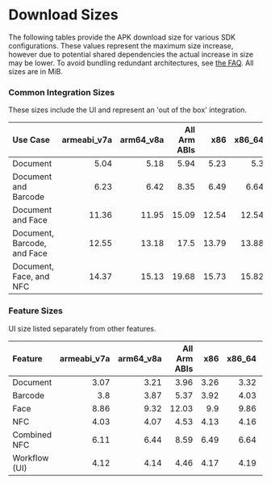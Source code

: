 # Download Sizes

The following tables provide the APK download size for various SDK configurations. These values represent
the maximum size increase, however due to potential shared dependencies the actual increase in size may
be lower. To avoid bundling redundant architectures, see [the FAQ](../README.md#how-can-i-reduce-the-size-of-the-sdk).
All sizes are in MiB.

### **Common Integration Sizes**
These sizes include the UI and represent an 'out of the box' integration.
<!-- USECASE_SIZE_TABLE_START -->
| Use Case                    | armeabi_v7a | arm64_v8a | All Arm ABIs | x86   | x86_64 | All x86 ABIs | All ABIs | 
| :-------------------------- | ----------: | --------: | -----------: | ----: | -----: | -----------: | -------: |
| Document                    | 5.04        | 5.18      | 5.94         | 5.23  | 5.3    | 6.24         | 7.9      | 
| Document and Barcode        | 6.23        | 6.42      | 8.35         | 6.49  | 6.64   | 8.83         | 12.89    | 
| Document and Face           | 11.36       | 11.95     | 15.09        | 12.54 | 12.54  | 16.86        | 23.73    | 
| Document, Barcode, and Face | 12.55       | 13.18     | 17.5         | 13.79 | 13.88  | 19.45        | 28.72    | 
| Document, Face, and NFC     | 14.37       | 15.13     | 19.68        | 15.73 | 15.82  | 21.72        | 31.57    | 
<!-- USECASE_SIZE_TABLE_END -->

### **Feature Sizes**
UI size listed separately from other features.
<!-- SCIENCE_SIZE_TABLE_START -->
| Feature       | armeabi_v7a | arm64_v8a | All Arm ABIs | x86  | x86_64 | All x86 ABIs | All ABIs | 
| :------------ | ----------: | --------: | -----------: | ---: | -----: | -----------: | -------: |
| Document      | 3.07        | 3.21      | 3.96         | 3.26 | 3.32   | 4.27         | 5.93     | 
| Barcode       | 3.8         | 3.87      | 5.37         | 3.92 | 4.03   | 5.65         | 8.73     | 
| Face          | 8.86        | 9.32      | 12.03        | 9.9  | 9.86   | 13.61        | 19.5     | 
| NFC           | 4.03        | 4.07      | 4.53         | 4.13 | 4.16   | 4.71         | 5.67     | 
| Combined NFC  | 6.11        | 6.44      | 8.59         | 6.49 | 6.64   | 9.17         | 13.81    | 
| Workflow (UI) | 4.12        | 4.14      | 4.46         | 4.17 | 4.19   | 4.58         | 5.25     | 
<!-- SCIENCE_SIZE_TABLE_END -->

